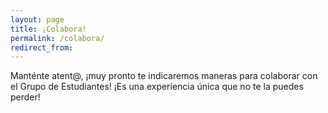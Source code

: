 ```yaml
---
layout: page
title: ¡Colabora!
permalink: /colabora/
redirect_from:
---
```

Manténte atent@, ¡muy pronto te indicaremos maneras para colaborar con el Grupo de Estudiantes! ¡Es una experiencia única que no te la puedes perder!

<!-- <div class="row">
  <div class="column">
     <h2 class="center">Comité de Administración Web y Herramientas Digitales</h2>
     <p class="light" align="justify">¿Te gusta trastear con código para ver hasta dónde puedes llegar? ¿Estás interesad@ en aprender programación web y de apps? ¡Entonces éste es tu sitio!</p>
      <div style='float: right;'>
      <a href="{{ site.url }}/about/" id="about-button" class="btn-large waves-effect waves-light">¡Soy casi hacker!</a>
      </div>
    </div>
</div>
-->
